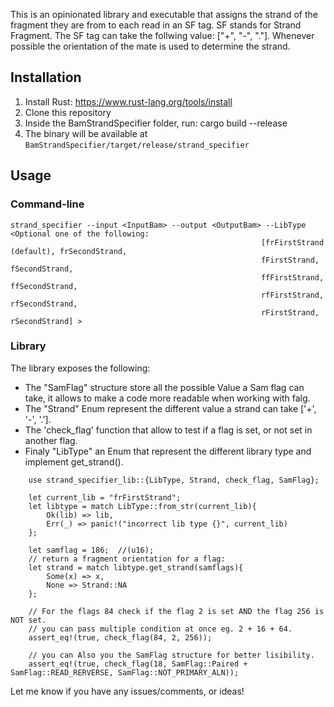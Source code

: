 This is an opinionated library and executable that assigns the strand of the fragment they are from to each read in an SF tag. SF stands for Strand Fragment.
The SF tag can take the follwing value: ["+", "-", "."].
Whenever possible the orientation of the mate is used to determine the strand.

## Installation

1. Install Rust: https://www.rust-lang.org/tools/install
2. Clone this repository
3. Inside the BamStrandSpecifier folder, run:
    cargo build --release
4. The binary will be available at `BamStrandSpecifier/target/release/strand_specifier`

## Usage

### Command-line

```
strand_specifier --input <InputBam> --output <OutputBam> --LibType <Optional one of the following:
                                                        [frFirstStrand (default), frSecondStrand,
                                                        fFirstStrand, fSecondStrand,
                                                        ffFirstStrand, ffSecondStrand,
                                                        rfFirstStrand, rfSecondStrand,
                                                        rFirstStrand, rSecondStrand] >
```

### Library


The library exposes the following:

- The "SamFlag" structure store all the possible Value a Sam flag can take, it allows to make a code more readable when working with falg.
- The "Strand" Enum represent the different value a strand can take ['+', '-', '.'].
- The 'check_flag' function that allow to test if a flag is set, or not set in another flag.
- Finaly "LibType" an Enum that represent the different library type and implement get_strand().

```
    use strand_specifier_lib::{LibType, Strand, check_flag, SamFlag};

    let current_lib = "frFirstStrand";
    let libtype = match LibType::from_str(current_lib){
        Ok(lib) => lib,
        Err(_) => panic!("incorrect lib type {}", current_lib)
    };

    let samflag = 186;  //(u16);
    // return a fragment orientation for a flag:
    let strand = match libtype.get_strand(samflags){
        Some(x) => x,
        None => Strand::NA
    };

    // For the flags 84 check if the flag 2 is set AND the flag 256 is NOT set.
    // you can pass multiple condition at once eg. 2 + 16 + 64.
    assert_eq!(true, check_flag(84, 2, 256));

    // you can Also you the SamFlag structure for better lisibility.
    assert_eq!(true, check_flag(18, SamFlag::Paired +  SamFlag::READ_RERVERSE, SamFlag::NOT_PRIMARY_ALN));

```


Let me know if you have any issues/comments, or ideas!


